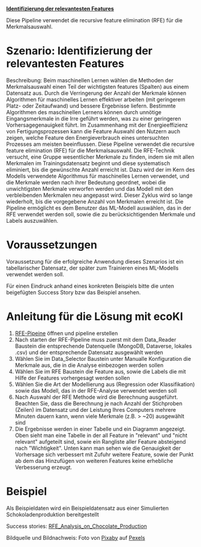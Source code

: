 <b><u>Identifizierung der relevantesten Features</u></b>

Diese Pipeline verwendet die recursive feature elimination (RFE) für die Merkmalsauswahl.

###### <!-- This is the separator for the contents, above is displayed in popup and below in the details page  -->

# Szenario: Identifizierung der relevantesten Features

Beschreibung:
Beim maschinellen Lernen wählen die Methoden der Merkmalsauswahl einen Teil der wichtigsten features (Spalten) aus einem Datensatz aus. Durch die Verringerung der Anzahl der Merkmale können Algorithmen für maschinelles Lernen effektiver arbeiten (mit geringerem Platz- oder Zeitaufwand) und bessere Ergebnisse liefern. Bestimmte Algorithmen des maschinellen Lernens können durch unnötige Eingangsmerkmale in die Irre geführt werden, was zu einer geringeren Vorhersagegenauigkeit führt. Im Zusammenhang mit der Energieeffizienz von Fertigungsprozessen kann die Feature Auswahl den Nutzern auch zeigen, welche Feature den Energieverbrauch eines untersuchten Prozesses am meisten beeinflussen.
Diese Pipeline verwendet die recursive feature elimination (RFE) für die Merkmalsauswahl. Die RFE-Technik versucht, eine Gruppe wesentlicher Merkmale zu finden, indem sie mit allen Merkmalen im Trainingsdatensatz beginnt und diese systematisch eliminiert, bis die gewünschte Anzahl erreicht ist. Dazu wird der im Kern des Modells verwendete Algorithmus für maschinelles Lernen verwendet, und die Merkmale werden nach ihrer Bedeutung geordnet, wobei die unwichtigsten Merkmale verworfen werden und das Modell mit den verbleibenden Merkmalen neu angepasst wird. Dieser Zyklus wird so lange wiederholt, bis die vorgegebene Anzahl von Merkmalen erreicht ist.
Die Pipeline ermöglicht es dem Benutzer das ML-Modell auswählen, das in der RFE verwendet werden soll, sowie die zu berücksichtigenden Merkmale und Labels auszuwählen.

# Voraussetzungen

Voraussetzung für die erfolgreiche Anwendung dieses Szenarios ist ein tabellarischer Datensatz, der später zum Trainieren eines ML-Modells verwendet werden soll. 

Für einen Eindruck anhand eines konkreten Beispiels bitte die unten beigefügten Success Story bzw das Beispiel ansehen.

# Anleitung für die Lösung mit ecoKI

1. <a href="localhost:20000/active/building_blocks_overview/RFE/">RFE-Pipeine</a> öffnen und pipeline erstellen
2. Nach starten der RFE-Pipeline muss zuerst mit dem Data_Reader Baustein die entsprechende Datenquelle (MongoDB, Dataverse, lokales .csv) und der entsprechende Datensatz ausgewählt werden
3. Wählen Sie im Data_Selector Baustein unter Manualle Konfiguration die Merkmale aus, die in die Analyse einbezogen werden sollen
4. Wählen Sie im RFE Baustein die Feature aus, sowie die Labels die mit Hilfe der Features vorhergesagt werden sollen
5. Wählen Sie die Art der Modellierung aus (Regression oder Klassifikation) sowie das Modell, das in der RFE-Analyse verwendet werden soll
6. Nach Auswahl der RFE Methode wird die Berechnung ausgeführt. Beachten Sie, dass die Berechnung je nach Anzahl der Stichproben (Zeilen) im Datensatz und der Leistung Ihres Computers mehrere Minuten dauern kann, wenn viele Merkmale (z.B. > ~20) ausgewählt sind 
7. Die Ergebnisse werden in einer Tabelle und ein Diagramm angezeigt. Oben sieht man eine Tabelle in der all Feature in "relevant" und "nicht relevant" aufgeteilt sind, sowie ein Rangliste aller Feature absteigend nach "Wichtigkeit". Unten kann man sehen wie die Genauigkeit der Vorhersage sich verbessert mit Zufuhr weitere Feature, sowie der Punkt ab dem das Hinzufügen von weiteren Features keine erhebliche Verbesserung erzeugt.

# Beispiel

Als Beispieldaten wird ein Beispieldatensatz aus einer Simulierten Schokoladenproduktion bereitgestellt

Success stories:
<a href="localhost:20000/active/building_blocks_overview/Example 3 - Chocolate Production/">RFE_Analysis_on_Chocolate_Production</a>

Bildquelle und Bildnachweis: Foto von <a href="https://www.pexels.com/@pixabay/">Pixaby</a> auf <a href="https://www.pexels.com/photo/photo-of-an-industrial-factory-emitting-smoke-247763/">Pexels</a>